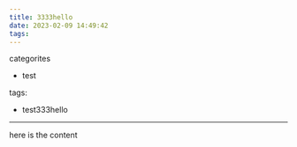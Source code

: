 ```yaml
---
title: 3333hello
date: 2023-02-09 14:49:42
tags:
---
```


categorites
 - test

tags:
 - test333hello

---

here is the content

